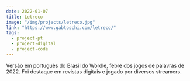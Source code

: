 ```yaml
---
date: 2022-01-07
title: Letreco
image: "/img/projects/letreco.jpg"
link: "https://www.gabtoschi.com/letreco/"
tags:
  - project-pt
  - project-digital
  - project-code
---
```


Versão em português do Brasil do Wordle, febre dos jogos de palavras de 2022. Foi destaque em revistas digitais e jogado por diversos streamers.